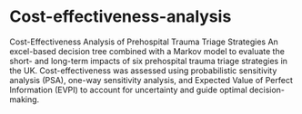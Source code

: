 # Cost-effectiveness-analysis
Cost-Effectiveness Analysis of Prehospital Trauma Triage Strategies
An excel-based decision tree combined with a Markov model to evaluate the short- and long-term impacts of six prehospital trauma triage strategies in the UK. Cost-effectiveness was assessed using probabilistic sensitivity analysis (PSA), one-way sensitivity analysis, and Expected Value of Perfect Information (EVPI) to account for uncertainty and guide optimal decision-making.
